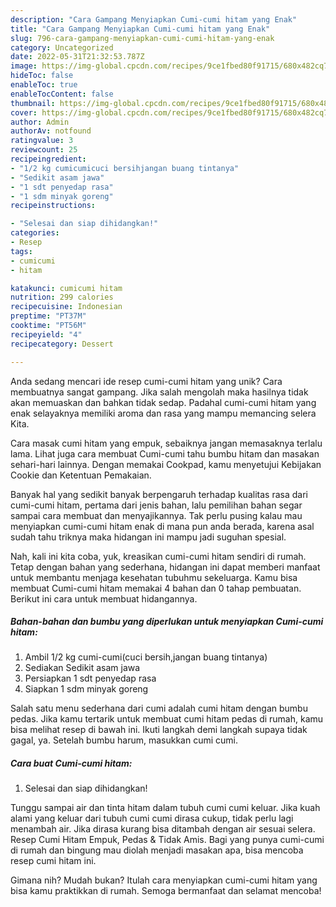 ```yaml
---
description: "Cara Gampang Menyiapkan Cumi-cumi hitam yang Enak"
title: "Cara Gampang Menyiapkan Cumi-cumi hitam yang Enak"
slug: 796-cara-gampang-menyiapkan-cumi-cumi-hitam-yang-enak
category: Uncategorized
date: 2022-05-31T21:32:53.787Z
image: https://img-global.cpcdn.com/recipes/9ce1fbed80f91715/680x482cq70/cumi-cumi-hitam-foto-resep-utama.jpg
hideToc: false
enableToc: true
enableTocContent: false
thumbnail: https://img-global.cpcdn.com/recipes/9ce1fbed80f91715/680x482cq70/cumi-cumi-hitam-foto-resep-utama.jpg
cover: https://img-global.cpcdn.com/recipes/9ce1fbed80f91715/680x482cq70/cumi-cumi-hitam-foto-resep-utama.jpg
author: Admin
authorAv: notfound
ratingvalue: 3
reviewcount: 25
recipeingredient:
- "1/2 kg cumicumicuci bersihjangan buang tintanya"
- "Sedikit asam jawa"
- "1 sdt penyedap rasa"
- "1 sdm minyak goreng"
recipeinstructions:

- "Selesai dan siap dihidangkan!"
categories:
- Resep
tags:
- cumicumi
- hitam

katakunci: cumicumi hitam 
nutrition: 299 calories
recipecuisine: Indonesian
preptime: "PT37M"
cooktime: "PT56M"
recipeyield: "4"
recipecategory: Dessert

---
```





Anda sedang mencari ide resep cumi-cumi hitam yang unik? Cara membuatnya sangat gampang. Jika salah mengolah maka hasilnya tidak akan memuaskan dan bahkan tidak sedap. Padahal cumi-cumi hitam yang enak selayaknya memiliki aroma dan rasa yang mampu memancing selera Kita.





Cara masak cumi hitam yang empuk, sebaiknya jangan memasaknya terlalu lama. Lihat juga cara membuat Cumi-cumi tahu bumbu hitam dan masakan sehari-hari lainnya. Dengan memakai Cookpad, kamu menyetujui Kebijakan Cookie dan Ketentuan Pemakaian.

Banyak hal yang sedikit banyak berpengaruh terhadap kualitas rasa dari cumi-cumi hitam, pertama dari jenis bahan, lalu pemilihan bahan segar sampai cara membuat dan menyajikannya. Tak perlu pusing kalau mau menyiapkan cumi-cumi hitam enak di mana pun anda berada, karena asal sudah tahu triknya maka hidangan ini mampu jadi suguhan spesial.






Nah, kali ini kita coba, yuk, kreasikan cumi-cumi hitam sendiri di rumah. Tetap dengan bahan yang sederhana, hidangan ini dapat memberi manfaat untuk membantu menjaga kesehatan tubuhmu sekeluarga. Kamu bisa membuat Cumi-cumi hitam memakai 4 bahan dan 0 tahap pembuatan. Berikut ini cara untuk membuat hidangannya.

<!--inarticleads1-->

##### Bahan-bahan dan bumbu yang diperlukan untuk menyiapkan Cumi-cumi hitam:

1. Ambil 1/2 kg cumi-cumi(cuci bersih,jangan buang tintanya)
1. Sediakan Sedikit asam jawa
1. Persiapkan 1 sdt penyedap rasa
1. Siapkan 1 sdm minyak goreng


Salah satu menu sederhana dari cumi adalah cumi hitam dengan bumbu pedas. Jika kamu tertarik untuk membuat cumi hitam pedas di rumah, kamu bisa melihat resep di bawah ini. Ikuti langkah demi langkah supaya tidak gagal, ya. Setelah bumbu harum, masukkan cumi cumi. 

<!--inarticleads2-->

##### Cara buat Cumi-cumi hitam:


1. Selesai dan siap dihidangkan!

Tunggu sampai air dan tinta hitam dalam tubuh cumi cumi keluar. Jika kuah alami yang keluar dari tubuh cumi cumi dirasa cukup, tidak perlu lagi menambah air. Jika dirasa kurang bisa ditambah dengan air sesuai selera. Resep Cumi Hitam Empuk, Pedas &amp; Tidak Amis. Bagi yang punya cumi-cumi di rumah dan bingung mau diolah menjadi masakan apa, bisa mencoba resep cumi hitam ini. 

Gimana nih? Mudah bukan? Itulah cara menyiapkan cumi-cumi hitam yang bisa kamu praktikkan di rumah. Semoga bermanfaat dan selamat mencoba!

